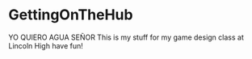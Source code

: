 # GettingOnTheHub
YO QUIERO AGUA SEÑOR
This is my stuff for my game design class at Lincoln High
have fun!
